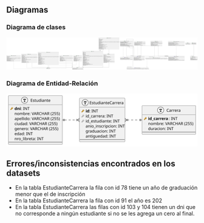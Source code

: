 

## Diagramas
### Diagrama de clases
![Diagrama de clases](/diagramas/svg/diagrama-clases.svg)

### Diagrama de Entidad-Relación
![Diagrama de entidad relación](/diagramas/svg/dere.svg)



## Errores/inconsistencias encontrados en los datasets
- En la tabla EstudianteCarrera la fila con id 78 tiene un año de graduación menor que el de inscripción
- En la tabla EstudianteCarrera la fila con id 91 el año es 202
- En la tabla EstudianteCarrera las filas con id 103 y 104 tienen un dni que no corresponde a ningún estudiante si no se les agrega un cero al final.
